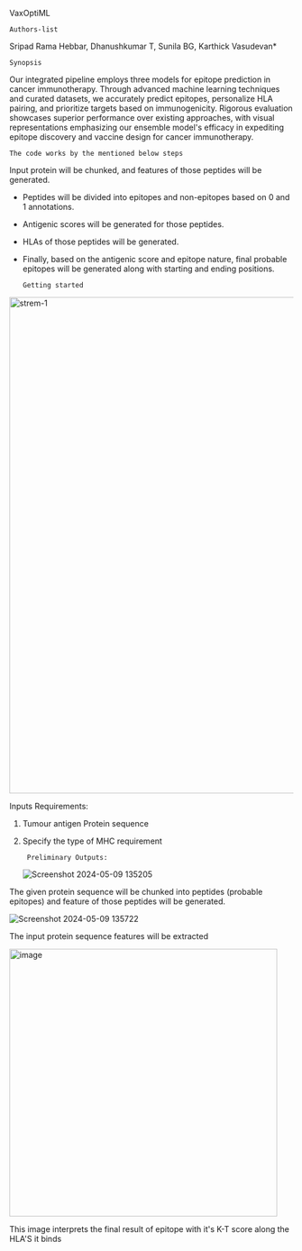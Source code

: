 VaxOptiML

    Authors-list
  Sripad Rama Hebbar, Dhanushkumar T, Sunila BG,  Karthick Vasudevan*


    Synopsis 

Our integrated pipeline employs three models for epitope prediction in cancer immunotherapy. Through advanced machine learning techniques and curated datasets, we accurately predict epitopes, personalize HLA pairing, and prioritize targets based on immunogenicity. Rigorous evaluation showcases superior performance over existing approaches, with visual representations emphasizing our ensemble model's efficacy in expediting epitope discovery and vaccine design for cancer immunotherapy. 

    The code works by the mentioned below steps  

Input protein will be chunked, and features of those peptides will be generated.

- Peptides will be divided into epitopes and non-epitopes based on 0 and 1 annotations.
- Antigenic scores will be generated for those peptides.
- HLAs of those peptides will be generated.
- Finally, based on the antigenic score and epitope nature, final probable epitopes will be generated along with starting and ending positions.





      Getting started
  
 <img width="881" alt="strem-1" src="https://github.com/karthick1087/VaxOptiML/assets/44516308/1086d02a-d8ca-4352-a694-f3f38ea22147">





Inputs Requirements:
1. Tumour antigen Protein sequence
2. Specify the type of MHC requirement
   

        Preliminary Outputs:
   ![Screenshot 2024-05-09 135205](https://github.com/sripad2020/aaa/assets/59697056/bbe98dba-cc77-46ce-82a2-e3c21baca954)

The given protein sequence will be chunked into peptides (probable epitopes)  and feature of those peptides will be generated.


![Screenshot 2024-05-09 135722](https://github.com/sripad2020/aaa/assets/59697056/d4ee347d-5d37-4364-aa27-fc70f6bcd06e)


The input protein sequence features will be extracted




<img width="475" alt="image" src="https://github.com/danukumar111999/VaxOptiML/assets/172895426/09a69051-805e-473a-8713-8f24cf3addef">



This image interprets the final result of epitope with it's K-T score along the HLA'S it binds 
